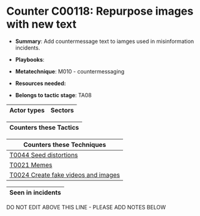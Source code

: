 # Counter C00118: Repurpose images with new text

* **Summary**: Add countermessage text to iamges used in misinformation incidents. 

* **Playbooks**: 

* **Metatechnique**: M010 - countermessaging

* **Resources needed:** 

* **Belongs to tactic stage**: TA08


| Actor types | Sectors |
| ----------- | ------- |



| Counters these Tactics |
| ---------------------- |



| Counters these Techniques |
| ------------------------- |
| [T0044 Seed distortions](../techniques/T0044.md) |
| [T0021 Memes](../techniques/T0021.md) |
| [T0024 Create fake videos and images](../techniques/T0024.md) |



| Seen in incidents |
| ----------------- |


DO NOT EDIT ABOVE THIS LINE - PLEASE ADD NOTES BELOW